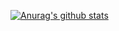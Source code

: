 [![Anurag's github stats](https://github-readme-stats.vercel.app/api?username=FairyEver&?orgs=d2-projects&show_icons=true)](https://github.com/anuraghazra/github-readme-stats)
